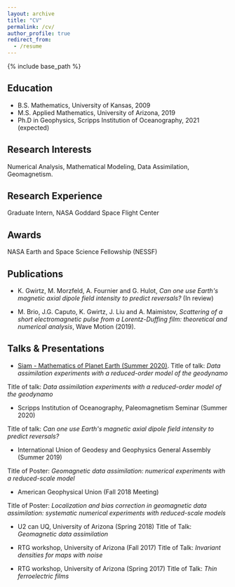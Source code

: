 ```yaml
---
layout: archive
title: "CV"
permalink: /cv/
author_profile: true
redirect_from:
  - /resume
---
```


{% include base_path %}

Education
-----
* B.S. Mathematics, University of Kansas, 2009
* M.S. Applied Mathematics, University of Arizona, 2019
* Ph.D in Geophysics, Scripps Institution of Oceanography, 2021 (expected)

Research Interests
-----
Numerical Analysis, Mathematical Modeling, Data Assimilation, Geomagnetism.

Research Experience
-----
Graduate Intern, NASA Goddard Space Flight Center

Awards
-----
NASA Earth and Space Science Fellowship (NESSF)

Publications
-----
* K. Gwirtz, M. Morzfeld, A. Fournier and G. Hulot, *Can one use Earth's magnetic axial dipole field intensity to predict reversals?*
(In review)

* M. Brio, J.G. Caputo, K. Gwirtz, J. Liu and A. Maimistov, *Scattering of a short
electromagnetic pulse from a Lorentz-Duffing film: theoretical and numerical
analysis*, Wave Motion (2019).


Talks & Presentations
-----
* [Siam - Mathematics of Planet Earth (Summer 2020)](https://www.youtube.com/watch?v=hHOs3vbIYio). Title of talk: *Data assimilation experiments with a reduced-order model of the geodynamo*

Title of talk: *Data assimilation experiments with a reduced-order model of the geodynamo*

* Scripps Institution of Oceanography, Paleomagnetism Seminar (Summer 2020)

Title of talk: *Can one use Earth's magnetic axial dipole field intensity to predict reversals?*

* International Union of Geodesy and Geophysics General Assembly (Summer 2019)

Title of Poster: *Geomagnetic data assimilation: numerical experiments with a reduced-scale model*

* American Geophysical Union (Fall 2018 Meeting) 

Title of Poster: *Localization and bias correction in geomagnetic data assimilation: systematic numerical experiments with reduced-scale models*

* U2 can UQ, University of Arizona (Spring 2018)
Title of Talk: *Geomagnetic data assimilation*

* RTG workshop, University of Arizona (Fall 2017)
Title of Talk: *Invariant densities for maps with noise*

* RTG workshop, University of Arizona (Spring 2017)
Title of Talk: *Thin ferroelectric films*
